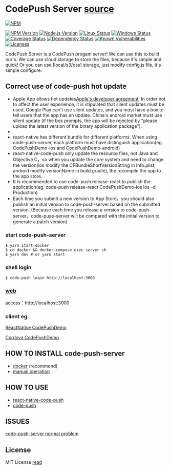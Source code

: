 # CodePush Server [source](https://github.com/lisong/code-push-server)

[![NPM](https://nodei.co/npm/code-push-server.svg?downloads=true&downloadRank=true&stars=true)](https://nodei.co/npm/code-push-server/)

[![NPM Version](https://img.shields.io/npm/v/code-push-server.svg)](https://npmjs.org/package/code-push-server)
[![Node.js Version](https://img.shields.io/node/v/code-push-server.svg)](https://nodejs.org/en/download/)
[![Linux Status](https://img.shields.io/travis/lisong/code-push-server/master.svg?label=linux)](https://travis-ci.org/lisong/code-push-server)
[![Windows Status](https://img.shields.io/appveyor/ci/lisong/code-push-server/master.svg?label=windows)](https://ci.appveyor.com/project/lisong/code-push-server)
[![Coverage Status](https://img.shields.io/coveralls/lisong/code-push-server/master.svg)](https://coveralls.io/github/lisong/code-push-server)
[![Dependency Status](https://img.shields.io/david/lisong/code-push-server.svg)](https://david-dm.org/lisong/code-push-server)
[![Known Vulnerabilities](https://snyk.io/test/npm/code-push-server/badge.svg)](https://snyk.io/test/npm/code-push-server)
[![Licenses](https://img.shields.io/npm/l/code-push-server.svg)](https://spdx.org/licenses/MIT)

CodePush Server is a CodePush progam server! We can use this to build our's. We can use cloud storage to store the files, because it's simple and quick! Or you can use [local/s3/oss] storage, just modify config.js file, it's simple configure.

## Correct use of code-push hot update

-   Apple App allows hot updates[Apple's developer agreement](https://developer.apple.com/programs/information/), In order not to affect the user experience, it is stipulated that silent updates must be used. Google Play can't use silent updates, and you must have a box to tell users that the app has an update. China's android market must use silent update (if the box prompts, the app will be rejected by "please upload the latest version of the binary application package").
-
-   react-native has different bundle for different platforms. When using code-push-server, each platform must have distinguish application(eg. CodePushDemo-ios and CodePushDemo-android)
-   react-native-code-push only update the resource files, not Java and Objective C，so when you update the core system and need to change the version(ios modify the CFBundleShortVersionString in Info.plist, android modify versionName in build.gradle), the recompile the app to the app store.
-   It is recommended to use code-push release-react to publish the application(eg. code-push release-react CodePushDemo-ios ios -d Production)
-   Each time you submit a new version to App Store，you should also publish an initial version to code-push-server based on the submitted version. (Because each time you release a version to code-push-server，code-puse-server will be compared with the initial version to generate a patch version)

### start code-push-server

```shell
$ yarn start-docker
$ cd docker && docker-compose exec server sh
$ yarn dev # or yarn start
```

### shell login

```shell
$ code-push login http://localhost:3000
```

### [web](http://www.code-push.com)

access：http://localhost:3000

### client eg.

[ReactNative CodePushDemo](https://github.com/lisong/code-push-demo-app)

[Cordova CodePushDemo](https://github.com/lisong/code-push-cordova-demo-app)

## HOW TO INSTALL code-push-server

-   [docker](./docker/README.md) (recommend)
-   [manual operation](./docs/README.md)

## HOW TO USE

-   [react-native-code-push](https://github.com/Microsoft/react-native-code-push)
-   [code-push](https://github.com/Microsoft/code-push)

## ISSUES

[code-push-server normal problem](https://github.com/lisong/code-push-server/issues/135)

## License

MIT License [read](https://github.com/lisong/code-push-server/blob/master/LICENSE)

